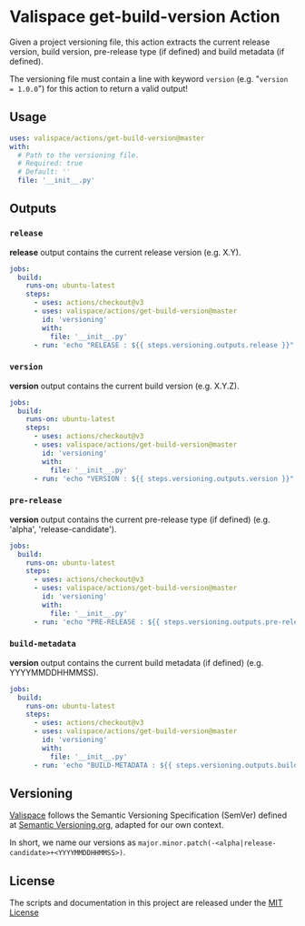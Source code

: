 # Valispace get-build-version Action

Given a project versioning file, this action extracts the current release version, build version, pre-release type (if defined) and build metadata (if defined).

The versioning file must contain a line with keyword `version` (e.g. "`version = 1.0.0`") for this action to return a valid output!

## Usage

<!-- start usage -->
```yaml
uses: valispace/actions/get-build-version@master
with:
  # Path to the versioning file.
  # Required: true
  # Default: ''
  file: '__init__.py'
```
<!-- end usage -->

## Outputs

### `release`

**release** output contains the current release version (e.g. X.Y).

```yaml
jobs:
  build:
    runs-on: ubuntu-latest
    steps:
      - uses: actions/checkout@v3
      - uses: valispace/actions/get-build-version@master
        id: 'versioning'
        with:
          file: '__init__.py'
      - run: 'echo "RELEASE : ${{ steps.versioning.outputs.release }}"'
```

### `version`

**version** output contains the current build version (e.g. X.Y.Z).

```yaml
jobs:
  build:
    runs-on: ubuntu-latest
    steps:
      - uses: actions/checkout@v3
      - uses: valispace/actions/get-build-version@master
        id: 'versioning'
        with:
          file: '__init__.py'
      - run: 'echo "VERSION : ${{ steps.versioning.outputs.version }}"'
```

### `pre-release`

**version** output contains the current pre-release type (if defined) (e.g. 'alpha', 'release-candidate').

```yaml
jobs:
  build:
    runs-on: ubuntu-latest
    steps:
      - uses: actions/checkout@v3
      - uses: valispace/actions/get-build-version@master
        id: 'versioning'
        with:
          file: '__init__.py'
      - run: 'echo "PRE-RELEASE : ${{ steps.versioning.outputs.pre-release }}"'
```

### `build-metadata`

**version** output contains the current build metadata (if defined) (e.g. YYYYMMDDHHMMSS).

```yaml
jobs:
  build:
    runs-on: ubuntu-latest
    steps:
      - uses: actions/checkout@v3
      - uses: valispace/actions/get-build-version@master
        id: 'versioning'
        with:
          file: '__init__.py'
      - run: 'echo "BUILD-METADATA : ${{ steps.versioning.outputs.build-metadata }}"'
```

## Versioning

[Valispace](https://github.com/valispace) follows the Semantic Versioning Specification (SemVer) defined at [Semantic Versioning.org](https://semver.org/), adapted for our own context.

In short, we name our versions as `major.minor.patch(-<alpha|release-candidate>+<YYYYMMDDHHMMSS>)`.

## License

The scripts and documentation in this project are released under the [MIT License](LICENSE)
